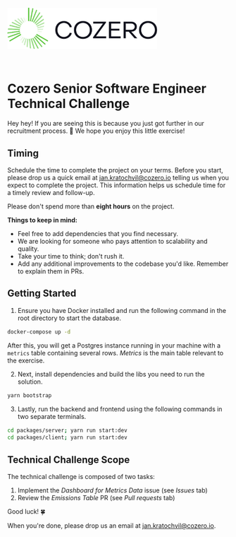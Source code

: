 <p align="left">
  <a href="https://cozero.io/" target="blank"><img src="./COZERO_LOGO.svg" width="340" alt="Nest Logo" /></a>
</p>
<br />

# Cozero Senior Software Engineer Technical Challenge

Hey hey!
If you are seeing this is because you just got further in our recruitment process. 💪
We hope you enjoy this little exercise!

## Timing

Schedule the time to complete the project on your terms.
Before you start, please drop us a quick email at jan.kratochvil@cozero.io telling us when you expect to complete the project.
This information helps us schedule time for a timely review and follow-up.

Please don't spend more than **eight hours** on the project.

**Things to keep in mind:**

- Feel free to add dependencies that you find necessary.
- We are looking for someone who pays attention to scalability and quality.
- Take your time to think; don't rush it.
- Add any additional improvements to the codebase you'd like. Remember to explain them in PRs.

## Getting Started

1. Ensure you have Docker installed and run the following command in the root directory to start the database.

```bash
docker-compose up -d
```

After this, you will get a Postgres instance running in your machine with a `metrics` table containing several rows. _Metrics_ is the main table relevant to the exercise.

2. Next, install dependencies and build the libs you need to run the solution.

```bash
yarn bootstrap
```

3. Lastly, run the backend and frontend using the following commands in two separate terminals.

```bash
cd packages/server; yarn run start:dev
cd packages/client; yarn run start:dev
```

## Technical Challenge Scope

The technical challenge is composed of two tasks:
1. Implement the *Dashboard for Metrics Data* issue (see *Issues* tab)
2. Review the *Emissions Table* PR (see *Pull requests* tab)

Good luck! 🍀

When you're done, please drop us an email at jan.kratochvil@cozero.io.

